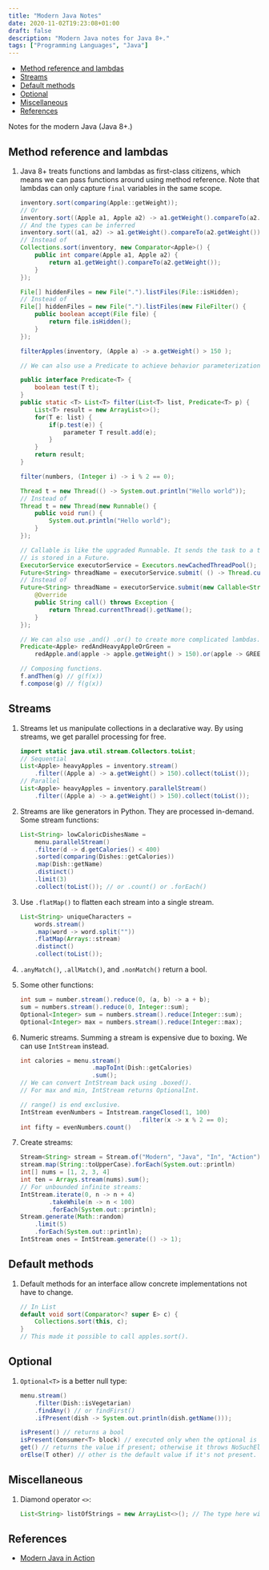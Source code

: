 ```yaml
---
title: "Modern Java Notes"
date: 2020-11-02T19:23:08+01:00
draft: false
description: "Modern Java notes for Java 8+."
tags: ["Programming Languages", "Java"]
---
```


* [Method reference and lambdas](#method-reference-and-lambdas)
* [Streams](#streams)
* [Default methods](#default-methods)
* [Optional](#optional)
* [Miscellaneous](#miscellaneous)
* [References](#references)

Notes for the modern Java (Java 8+.)

## Method reference and lambdas

1. Java 8+ treats functions and lambdas as first-class citizens, which means we can pass functions around using method reference. Note that lambdas can only capture `final` variables in the same scope.

    ```java
    inventory.sort(comparing(Apple::getWeight));
    // Or
    inventory.sort((Apple a1, Apple a2) -> a1.getWeight().compareTo(a2.getWeight()));
    // And the types can be inferred
    inventory.sort((a1, a2) -> a1.getWeight().compareTo(a2.getWeight()));
    // Instead of
    Collections.sort(inventory, new Comparator<Apple>() {
        public int compare(Apple a1, Apple a2) {
            return a1.getWeight().compareTo(a2.getWeight());
        }
    });

    File[] hiddenFiles = new File(".").listFiles(File::isHidden);
    // Instead of
    File[] hiddenFiles = new File(".").listFiles(new FileFilter() {
        public boolean accept(File file) {
            return file.isHidden();
        }
    });

    filterApples(inventory, (Apple a) -> a.getWeight() > 150 );

    // We can also use a Predicate to achieve behavior parameterization.

    public interface Predicate<T> {
        boolean test(T t);
    }
    public static <T> List<T> filter(List<T> list, Predicate<T> p) {
        List<T> result = new ArrayList<>();
        for(T e: list) {
            if(p.test(e)) {
                parameter T result.add(e);
            }
        }
        return result;
    }

    filter(numbers, (Integer i) -> i % 2 == 0);

    Thread t = new Thread(() -> System.out.println("Hello world"));
    // Instead of
    Thread t = new Thread(new Runnable() {
        public void run() {
            System.out.println("Hello world");
        }
    });

    // Callable is like the upgraded Runnable. It sends the task to a tread pool and the result
    // is stored in a Future.
    ExecutorService executorService = Executors.newCachedThreadPool();
    Future<String> threadName = executorService.submit( () -> Thread.currentThread().getName());
    // Instead of
    Future<String> threadName = executorService.submit(new Callable<String>() {
        @Override
        public String call() throws Exception {
            return Thread.currentThread().getName();
        }
    });

    // We can also use .and() .or() to create more complicated lambdas.
    Predicate<Apple> redAndHeavyAppleOrGreen =
        redApple.and(apple -> apple.getWeight() > 150).or(apple -> GREEN.equals(apple.getColor()));

    // Composing functions.
    f.andThen(g) // g(f(x))
    f.compose(g) // f(g(x))
    ```

## Streams

1. Streams let us manipulate collections in a declarative way. By using streams, we get parallel processing for free.

    ```java
    import static java.util.stream.Collectors.toList;
    // Sequential
    List<Apple> heavyApples = inventory.stream()
        .filter((Apple a) -> a.getWeight() > 150).collect(toList());
    // Parallel
    List<Apple> heavyApples = inventory.parallelStream()
        .filter((Apple a) -> a.getWeight() > 150).collect(toList());
    ```

2. Streams are like generators in Python. They are processed in-demand. Some stream functions:

    ```java
    List<String> lowCaloricDishesName =
        menu.parallelStream()
        .filter(d -> d.getCalories() < 400)
        .sorted(comparing(Dishes::getCalories))
        .map(Dish::getName)
        .distinct()
        .limit(3)
        .collect(toList()); // or .count() or .forEach()
    ```

3. Use `.flatMap()` to flatten each stream into a single stream.

    ```java
    List<String> uniqueCharacters =
        words.stream()
        .map(word -> word.split(""))
        .flatMap(Arrays::stream)
        .distinct()
        .collect(toList());
    ```

4. `.anyMatch()`, `.allMatch()`, and `.nonMatch()` return a bool.

5. Some other functions:

    ```java
    int sum = number.stream().reduce(0, (a, b) -> a + b);
    sum = numbers.stream().reduce(0, Integer::sum);
    Optional<Integer> sum = numbers.stream().reduce(Integer::sum);
    Optional<Integer> max = numbers.stream().reduce(Integer::max);
    ```

6. Numeric streams. Summing a stream is expensive due to boxing. We can use `IntStream` instead.

    ```java
    int calories = menu.stream()
                        .mapToInt(Dish::getCalories)
                        .sum();
    // We can convert IntStream back using .boxed().
    // For max and min, IntStream returns OptionalInt.

    // range() is end exclusive.
    IntStream evenNumbers = Intstream.rangeClosed(1, 100)
                                     .filter(x -> x % 2 == 0);
    int fifty = evenNumbers.count()
    ```

7. Create streams:

    ```java
    Stream<String> stream = Stream.of("Modern", "Java", "In", "Action");
    stream.map(String::toUpperCase).forEach(System.out::println)
    int[] nums = [1, 2, 3, 4]
    int ten = Arrays.stream(nums).sum();
    // For unbounded infinite streams:
    IntStream.iterate(0, n -> n + 4)
            .takeWhile(n -> n < 100)
            .forEach(System.out::println);
    Stream.generate(Math::random)
        .limit(5)
        .forEach(System.out::println);
    IntStream ones = IntStream.generate(() -> 1);
    ```

## Default methods

1. Default methods for an interface allow concrete implementations not have to change.

    ```java
    // In List
    default void sort(Comparator<? super E> c) {
        Collections.sort(this, c);
    }
    // This made it possible to call apples.sort().
    ```

## Optional

1. `Optional<T>` is a better null type:

    ```java
    menu.stream()
        .filter(Dish::isVegetarian)
        .findAny() // or findFirst()
        .ifPresent(dish -> System.out.println(dish.getName()));

    isPresent() // returns a bool
    isPresent(Consumer<T> block) // executed only when the optional is not null
    get() // returns the value if present; otherwise it throws NoSuchElementException
    orElse(T other) // other is the default value if it's not present.
    ```

## Miscellaneous

1. Diamond operator `<>`:

    ```java
    List<String> listOfStrings = new ArrayList<>(); // The type here will be inferred.
    ```

## References

* [Modern Java in Action](https://www.goodreads.com/book/show/46213396-modern-java-in-action?from_search=true&from_srp=true&qid=Sqwlop5UTf&rank=1)

